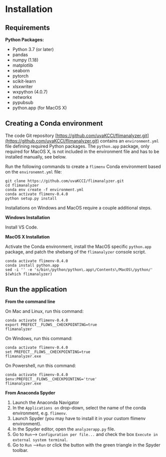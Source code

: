 # Installation

## Requirements

**Python Packages:**
* Python 3.7 (or later)
* pandas
* numpy (1.18)
* matplotlib
* seaborn
* pytorch
* scikit-learn
* xlsxwriter
* wxpython (4.0.7)
* networkx
* pypubsub
* python.app (for MacOS X)

## Creating a Conda environment

The code Git repository [https://github.com/uvaKCCI/flimanalyzer.git](https://github.com/uvaKCCI/flimanalyzer.git) contains an `environment.yml` file defining required Python packages. The `python.app` package, only required for MacOS X, is not included in the environment file and has to be installed manually, see below.

Run the following commands to create a `flimenv` Conda environment based on the `environemnt.yml` file:
```
git clone https://github.com/uvaKCCI/flimanalyzer.git
cd flimanalyzer
conda env create -f environment.yml
conda activate flimenv-0.4.0
python setup.py install
```
Installations on Windows and MacOS require a couple additional steps.

**Windows Installation**

Install VS Code.

**MacOS X Installation**

Activate the Conda environment, install the MacOS specific `python.app` package, and patch the shebang of the `flimanalyzer` console script. 
```
conda activate flimenv-0.4.0
conda install python.app
sed -i '' -e 's/bin\/python/python\.app\/Contents\/MacOS\/python/' $(which flimanalyzer)
```

## Run the application

**From the command line**

On Mac and Linux, run this command:
```
conda activate flimenv-0.4.0 
export PREFECT__FLOWS__CHECKPOINTING=true 
flimanalyzer
```

On Windows, run this command:
```
conda activate flimenv-0.4.0 
set PREFECT__FLOWS__CHECKPOINTING=true
flimanalyzer.exe
```

On Powershell, run this command:
```
conda activate flimenv-0.4.0
$env:PREFECT__FLOWS__CHECKPOINTING='true'
flimanalyzer.exe
```

**From Anaconda Spyder**
1. Launch the Anaconda Navigator
2. In the `Applications on` drop-down, select the name of the conda environment, e.g. `flimenv`. 
3. Launch Spyder (you may have to install it in your custom flimenv environment).
4. In the Spyder editor, open the `analyzerapp.py` file.
5. Go to `Run`--> `Configuration per file...` and check the box `Execute in external system terminal`.
6. Go to `Run` -->`Run` or click the button with the green triangle in the Spyder toolbar.
